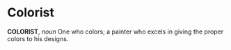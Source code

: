 # Colorist

**COLORIST**, _noun_ One who colors; a painter who excels in giving the proper colors to his designs.